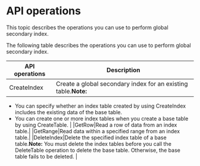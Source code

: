 # API operations

This topic describes the operations you can use to perform global secondary index.

The following table describes the operations you can use to perform global secondary index.

|API operations|Description|
|--------------|-----------|
|CreateIndex|Create a global secondary index for an existing table.**Note:**

-   You can specify whether an index table created by using CreateIndex includes the existing data of the base table.
-   You can create one or more index tables when you create a base table by using CreateTable. |
|GetRow|Read a row of data from an index table.|
|GetRange|Read data within a specified range from an index table.|
|DeleteIndex|Delete the specified index table of a base table.**Note:** You must delete the index tables before you call the DeleteTable operation to delete the base table. Otherwise, the base table fails to be deleted. |

